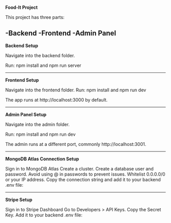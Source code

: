 **Food-It Project**

This project has three parts:

-Backend
-Frontend
-Admin Panel
--------------------------------------------------------------------------------------------------------------------------------------------------------------------------------------------

**Backend Setup**

Navigate into the backend folder.

Run:
npm install and
npm run server

--------------------------------------------------------------------------------------------------------------------------------------------------------------------------------------------


**Frontend Setup**

Navigate into the frontend folder.
Run:
npm install and
npm run dev

The app runs at http://localhost:3000 by default.

--------------------------------------------------------------------------------------------------------------------------------------------------------------------------------------------


**Admin Panel Setup**

Navigate into the admin folder.

Run:
npm install and 
npm run dev

The admin runs at a different port, commonly http://localhost:3001.

--------------------------------------------------------------------------------------------------------------------------------------------------------------------------------------------

**MongoDB Atlas Connection Setup**

Sign in to MongoDB Atlas
Create a cluster.
Create a database user and password. Avoid using @ in passwords to prevent issues.
Whitelist 0.0.0.0/0 or your IP address.
Copy the connection string and add it to your backend .env file:

-------------------------------------------------------------------------------------------------------------------------------------------------------------------------------------------

**Stripe Setup**

Sign in to Stripe Dashboard
Go to Developers > API Keys.
Copy the Secret Key.
Add it to your backend .env file:

